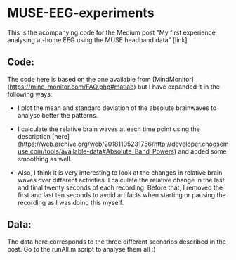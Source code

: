 # MUSE-EEG-experiments

This is the acompanying code for the Medium post "My first experience analysing at-home EEG using the MUSE headband data" [link]

## Code:

The code here is based on the one available from [MindMonitor] (https://mind-monitor.com/FAQ.php#matlab) but I have expanded it in the following ways:

- I plot the mean and standard deviation of the absolute brainwaves to analyse better the patterns.

- I calculate the relative brain waves at each time point using the description [here] (https://web.archive.org/web/20181105231756/http://developer.choosemuse.com/tools/available-data#Absolute_Band_Powers) and added some smoothing as well.

- Also, I think it is very interesting to look at the changes in relative brain waves over different activities. I calculate the relative change in the last and final twenty seconds of each recording. Before that, I removed the first and last ten seconds to avoid artifacts when starting or pausing the recording as I was doing this myself.

## Data:

The data here corresponds to the three different scenarios described in the post. Go to the runAll.m script to analyse them all :) 
